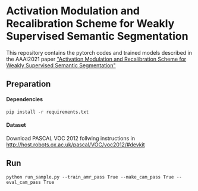 # Activation Modulation and Recalibration Scheme for Weakly Supervised Semantic Segmentation

This repository contains the pytorch codes and trained models described in the AAAI2021 paper ["Activation Modulation and Recalibration Scheme for Weakly Supervised Semantic Segmentation"](https://arxiv.org/abs/2112.08996)

## Preparation

#### Dependencies

```
pip install -r requirements.txt
```

#### Dataset

Download PASCAL VOC 2012 follwing instructions in http://host.robots.ox.ac.uk/pascal/VOC/voc2012/#devkit

## Run

```
python run_sample.py --train_amr_pass True --make_cam_pass True --eval_cam_pass True
```
